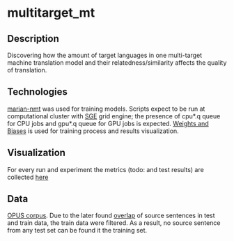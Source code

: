 # multitarget_mt

## Description
Discovering how the amount of target languages in one multi-target machine translation model and their relatedness/similarity affects the quality of translation.

## Technologies
[marian-nmt](https://marian-nmt.github.io/) was used for training models. Scripts expect to be run 
at computational cluster with [SGE](https://en.wikipedia.org/wiki/Oracle_Grid_Engine) grid engine; 
the presence of cpu*.q queue for CPU jobs 
and gpu*.q queue for GPU jobs is expected. [Weights and Biases](wandb.ai) is used for training process and 
results visualization.

## Visualization
For every run and experiment the metrics (todo: and test results) are collected [here](https://app.wandb.ai/b0hd4n/multitarget-mt?workspace=user-b0hd4n)

## Data
[OPUS corpus](https://elitr.eu/wp-content/uploads/2019/07/D11.FINAL_.pdf). 
Due to the later found [overlap](https://elitr.eu/wp-content/uploads/2019/11/D12.FINAL_.pdf) 
of source sentences in test and train data, the train data were filtered. As a result, 
no source sentence from any test set can be found it the training set.
